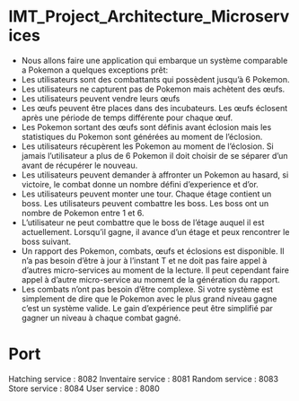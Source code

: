 # IMT_Project_Architecture_Microservices
- Nous allons faire une application qui embarque un système comparable a Pokemon a quelques exceptions prêt:
- Les utilisateurs sont des combattants qui possèdent jusqu’à 6 Pokemon.
- Les utilisateurs ne capturent pas de Pokemon mais achètent des œufs.
- Les utilisateurs peuvent vendre leurs œufs
- Les œufs peuvent être places dans des incubateurs. Les œufs éclosent après une période de temps différente pour chaque œuf.
- Les Pokemon sortant des œufs sont définis avant éclosion mais les statistiques du Pokemon sont générées au moment de l’éclosion.
- Les utilisateurs récupèrent les Pokemon au moment de l’éclosion. Si jamais l’utilisateur a plus de 6 Pokemon il doit choisir de se séparer d’un avant de récupérer le nouveau.
- Les utilisateurs peuvent demander à affronter un Pokemon au hasard, si victoire, le combat donne un nombre défini d’experience et d’or.
- Les utilisateurs peuvent monter une tour. Chaque étage contient un boss. Les utilisateurs peuvent combattre les boss. Les boss ont un nombre de Pokemon entre 1 et 6.
- L’utilisateur ne peut combattre que le boss de l’étage auquel il est actuellement. Lorsqu’il gagne, il avance d’un étage et peux rencontrer le boss suivant.
- Un rapport des Pokemon, combats, œufs et éclosions est disponible. Il n’a pas besoin d’être à jour à l’instant T et ne doit pas faire appel à d’autres micro-services au moment de la lecture. Il peut cependant faire appel à d’autre micro-service au moment de la génération du rapport.
- Les combats n’ont pas besoin d’être complexe. Si votre système est simplement de dire que le Pokemon avec le plus grand niveau gagne c’est un système valide. Le gain d’expérience peut être simplifié par gagner un niveau à chaque combat gagné.

# Port 
Hatching service : 8082
Inventaire service : 8081
Random service : 8083
Store service : 8084
User service : 8080